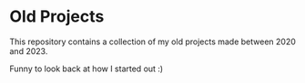 # Old Projects

This repository contains a collection of my old projects made between 2020 and 2023.

Funny to look back at how I started out :)
